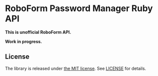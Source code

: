 RoboForm Password Manager Ruby API
==================================

**This is unofficial RoboForm API.**

**Work in progress.**

License
-------

The library is released under [the MIT license][mit]. See [LICENSE][license]
for details.

[mit]: http://www.opensource.org/licenses/mit-license.php
[license]: LICENSE